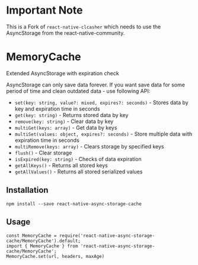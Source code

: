 # Important Note
This is a Fork of `react-native-clcasher` which needs to use the AsyncStorage from the react-native-community.

# MemoryCache

Extended AsyncStorage with expiration check

AsyncStorage can only save data forever. If you want save data for some period of time and clean outdated data - 
use following API:

- `set(key: string, value?: mixed, expires?: seconds)` - Stores data by key and expiration time in seconds
- `get(key: string)` - Returns stored data by key
- `remove(key: string)` - Clear data by key
- `multiGet(keys: array)` - Get data by keys
- `multiSet(values: object, expires?: seconds)` - Store multiple data with expiration time in seconds 
- `multiRemove(keys: array)` - Clears storage by specified keys
- `flush()` - Clear storage
- `isExpired(key: string)` - Checks of data expiration 
- `getAllKeys()` - Returns all stored keys
- `getAllValues()` - Returns all stored serialized values

## Installation

```
npm install --save react-native-async-storage-cache
```

## Usage

```
const MemoryCache = require('react-native-async-storage-cache/MemoryCache').default;
import { MemoryCache } from 'react-native-async-storage-cache/MemoryCache';
MemoryCache.set(url, headers, maxAge)
```

